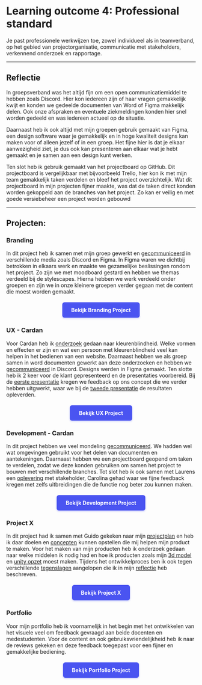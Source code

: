 # Learning outcome 4: Professional standard

Je past professionele werkwijzen toe, zowel individueel als in teamverband, op het gebied van projectorganisatie, communicatie met stakeholders, verkennend onderzoek en rapportage.

---

## Reflectie
In groepsverband was het altijd fijn om een open communicatiemiddel te hebben zoals Discord. Hier kon iedereen zijn of haar vragen gemakkelijk kwijt en konden we gedeelde documenten van Word of Figma makkelijk delen. Ook onze afspraken en eventuele ziekmeldingen konden hier snel worden gedeeld en was iedereen actueel op de situatie. 

Daarnaast heb ik ook altijd met mijn groepen gebruik gemaakt van Figma, een design software waar je gemakkelijk en in hoge kwaliteit designs kan maken voor of alleen jezelf of in een groep. Het fijne hier is dat je elkaar aanwezigheid ziet, je dus ook kan presenteren aan elkaar wat je hebt gemaakt en je samen aan een design kunt werken.

Ten slot heb ik gebruik gemaakt van het projectboard op GitHub. Dit projectboard is vergelijkbaar met bijvoorbeeld Trello, hier kon ik met mijn team gemakkelijk taken verdelen en bleef het project overzichtelijk. Wat dit projectboard in mijn projecten fijner maakte, was dat de taken direct konden worden gekoppeld aan de branches van het project. Zo kan er veilig en met goede versiebeheer een project worden gebouwd


---

## Projecten:

<h3 id="branding">Branding</h3>

In dit project heb ik samen met mijn groep gewerkt en [gecommuniceerd](/point1#communicatie) in verschillende media zoals Discord en Figma. In Figma waren we dichtbij betrokken in elkaars werk en maakte we gezamelijke beslissingen rondom het project. Zo zijn we met moodboard gestard en hebben we themas verdeeld bij de stylescapes. Hierna hebben we werk verdeeld onder groepen en zijn we in onze kleinere groepen verder gegaan met de content die moest worden gemaakt.

<div style="display: flex; justify-content: center; margin: 20px 0;">
  <a href="/point1#top" style="display: inline-block; background-color: #4a54f1; color: white; padding: 12px 24px; text-decoration: none; border-radius: 6px; font-weight: bold; transition: all 0.2s ease; box-shadow: 0 2px 4px rgba(74, 84, 241, 0.3);">
    Bekijk Branding Project
  </a>
</div>

<h3 id="ux-cardan">UX - Cardan</h3>

Voor Cardan heb ik [onderzoek](/point2#research) gedaan naar kleurenblindheid. Welke vormen en effecten er zijn en wat een persoon met kleurenblindheid veel kan helpen in het bedienen van een website. Daarnaast hebben we als groep samen in word documenten gewerkt aan deze onderzoeken en hebben we [gecommuniceerd](/point2#communicatie) in Discord. Designs werden in Figma gemaakt. Ten slotte heb ik 2 keer voor de klant gepresenteerd en de presentaties voorbereid. Bij de [eerste presentatie](/point2#eerste-klantcontact) kregen we feedback op ons concept die we verder hebben uitgwerkt, waar we bij de [tweede presentatie](/point2#oplevering) de resultaten opleverden.

<div style="display: flex; justify-content: center; margin: 20px 0;">
  <a href="/point2#top" style="display: inline-block; background-color: #4a54f1; color: white; padding: 12px 24px; text-decoration: none; border-radius: 6px; font-weight: bold; transition: all 0.2s ease; box-shadow: 0 2px 4px rgba(74, 84, 241, 0.3);">
    Bekijk UX Project
  </a>
</div>

<h3 id="development-cardan">Development - Cardan</h3>

In dit project hebben we veel mondeling [gecommuniceerd](/point3#communicatie). We hadden wel wat omgevingen gebruikt voor het delen van documenten en aantekeningen. Daarnaast hebben we een projectboard geopend om taken te verdelen, zodat we deze konden gebruiken om samen het project te bouwen met verschillende branches. Tot slot heb ik ook samen met Laurens een [oplevering](/point3#oplevering) met stakeholder, Carolina gehad waar we fijne feedback kregen met zelfs uitbreidingen die de functie nog beter zou kunnen maken.

<div style="display: flex; justify-content: center; margin: 20px 0;">
  <a href="/point3#top" style="display: inline-block; background-color: #4a54f1; color: white; padding: 12px 24px; text-decoration: none; border-radius: 6px; font-weight: bold; transition: all 0.2s ease; box-shadow: 0 2px 4px rgba(74, 84, 241, 0.3);">
    Bekijk Development Project
  </a>
</div>

<h3 id="portfolio">Project X</h3>

In dit project had ik samen met Guido gekeken naar mijn [projectplan](/point4#projectplan) en heb ik daar doelen en [concepten](/point4#concept) kunnen opstellen die mij helpen mijn product te maken. Voor het maken van mijn producten heb ik onderzoek gedaan naar welke middelen ik nodig had en hoe ik producten zoals mijn [3d model](/point4#3d-model) en [unity opzet](/point4#opzet) moest maken. Tijdens het ontwikkelproces ben ik ook tegen verschillende [tegenslagen](/point4#tegenslagen) aangelopen die ik in mijn [reflectie](/point4#reflectie) heb beschreven.

<div style="display: flex; justify-content: center; margin: 20px 0;">
  <a href="/point4#top" style="display: inline-block; background-color: #4a54f1; color: white; padding: 12px 24px; text-decoration: none; border-radius: 6px; font-weight: bold; transition: all 0.2s ease; box-shadow: 0 2px 4px rgba(74, 84, 241, 0.3);">
    Bekijk Project X
  </a>
</div>

<h3 id="portfolio">Portfolio</h3>

Voor mijn portfolio heb ik voornamelijk in het begin met het ontwikkelen van het visuele veel om feedback gevraagd aan beide docenten en medestudenten. Voor de content en ook gebruiksvriendelijkheid heb ik naar de reviews gekeken en deze feedback toegepast voor een fijner en gemakkelijke bediening.

<div style="display: flex; justify-content: center; margin: 20px 0;">
  <a href="/point5#top" style="display: inline-block; background-color: #4a54f1; color: white; padding: 12px 24px; text-decoration: none; border-radius: 6px; font-weight: bold; transition: all 0.2s ease; box-shadow: 0 2px 4px rgba(74, 84, 241, 0.3);">
    Bekijk Portfolio Project
  </a>
</div>
